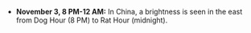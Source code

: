 ﻿-   **November 3, 8 PM-12 AM:** In China, a brightness is seen in the east from Dog Hour (8 PM) to Rat Hour (midnight).
